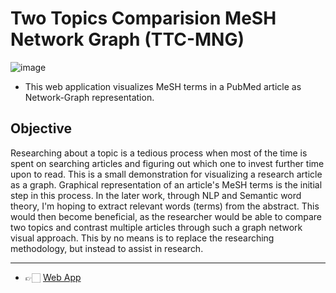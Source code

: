 # Two Topics Comparision MeSH Network Graph (TTC-MNG)
![image](https://raw.githubusercontent.com/akshayonly/Compare-MNG/main/logo_image.png)

- This web application visualizes MeSH terms in a PubMed article as Network-Graph representation.

## Objective
Researching about a topic is a tedious process when most of the time is spent on searching articles and figuring out which one to invest further time upon to read. This is a small demonstration for visualizing a research article as a graph. 
Graphical representation of an article's MeSH terms is the initial step in this process. In the later work, through NLP and Semantic word theory, I'm hoping to extract relevant words (terms) from the abstract. 
This would then become beneficial, as the researcher would be able to compare two topics and contrast multiple articles through such a graph network visual approach. This by no means is to replace the researching methodology, but instead to assist in research.

---

- 👉🏻 [Web App](http://meshgraph.herokuapp.com/)
